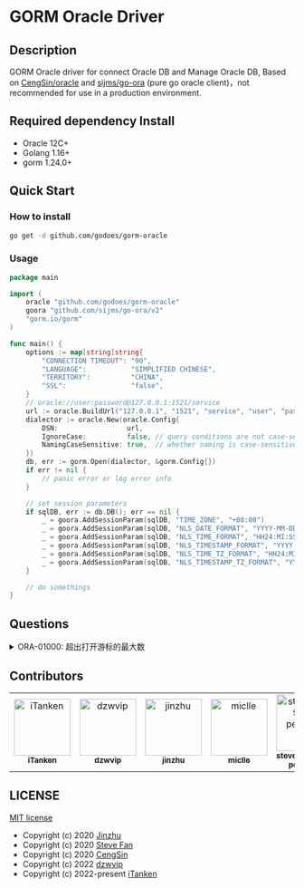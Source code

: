 # GORM Oracle Driver

## Description

GORM Oracle driver for connect Oracle DB and Manage Oracle DB, Based on [CengSin/oracle](https://github.com/CengSin/oracle)
and [sijms/go-ora](https://github.com/sijms/go-ora) (pure go oracle client)，not recommended for use in a production environment.

## Required dependency Install

- Oracle 12C+
- Golang 1.16+
- gorm 1.24.0+

## Quick Start

### How to install 

```bash
go get -d github.com/godoes/gorm-oracle
```

### Usage

```go
package main

import (
	oracle "github.com/godoes/gorm-oracle"
	goora "github.com/sijms/go-ora/v2"
	"gorm.io/gorm"
)

func main() {
	options := map[string]string{
		"CONNECTION TIMEOUT": "90",
		"LANGUAGE":           "SIMPLIFIED CHINESE",
		"TERRITORY":          "CHINA",
		"SSL":                "false",
	}
	// oracle://user:password@127.0.0.1:1521/service
	url := oracle.BuildUrl("127.0.0.1", "1521", "service", "user", "password", options)
	dialector := oracle.New(oracle.Config{
		DSN:                 url,
		IgnoreCase:          false, // query conditions are not case-sensitive
		NamingCaseSensitive: true,  // whether naming is case-sensitive
	})
	db, err := gorm.Open(dialector, &gorm.Config{})
	if err != nil {
		// panic error or log error info
	}

	// set session parameters
	if sqlDB, err := db.DB(); err == nil {
		_ = goora.AddSessionParam(sqlDB, "TIME_ZONE", "+08:00")                                     // ALTER SESSION SET TIME_ZONE = '+08:00';
		_ = goora.AddSessionParam(sqlDB, "NLS_DATE_FORMAT", "YYYY-MM-DD")                           // ALTER SESSION SET NLS_DATE_FORMAT = 'YYYY-MM-DD';
		_ = goora.AddSessionParam(sqlDB, "NLS_TIME_FORMAT", "HH24:MI:SSXFF")                        // ALTER SESSION SET NLS_TIME_FORMAT = 'HH24:MI:SS.FF3';
		_ = goora.AddSessionParam(sqlDB, "NLS_TIMESTAMP_FORMAT", "YYYY-MM-DD HH24:MI:SSXFF")        // ALTER SESSION SET NLS_TIMESTAMP_FORMAT = 'YYYY-MM-DD HH24:MI:SS.FF3';
		_ = goora.AddSessionParam(sqlDB, "NLS_TIME_TZ_FORMAT", "HH24:MI:SS.FF TZR")                 // ALTER SESSION SET NLS_TIME_TZ_FORMAT = 'HH24:MI:SS.FF3 TZR';
		_ = goora.AddSessionParam(sqlDB, "NLS_TIMESTAMP_TZ_FORMAT", "YYYY-MM-DD HH24:MI:SSXFF TZR") // ALTER SESSION SET NLS_TIMESTAMP_TZ_FORMAT = 'YYYY-MM-DD HH24:MI:SS.FF3 TZR';
	}

	// do somethings
}

```

## Questions

<details>
<summary>ORA-01000: 超出打开游标的最大数</summary>

> ORA-00604: 递归 SQL 级别 1 出现错误
> 
> ORA-01000: 超出打开游标的最大数

```shell
show parameter OPEN_CURSORS;
```

```sql
alter system set OPEN_CURSORS = 1000; -- or bigger
commit;
```

</details>

## Contributors

<!--suppress HtmlDeprecatedAttribute -->
<!-- readme: collaborators,dzwvip,jinzhu,miclle,stevefan1999-personal,zhangzetao,CengSin/- -start -->
<table>
<tr>
    <td align="center">
        <a href="https://github.com/iTanken">
            <img src="https://avatars.githubusercontent.com/u/23544702?v=4" width="100;" alt="iTanken"/>
            <br />
            <sub><b>iTanken</b></sub>
        </a>
    </td>
    <td align="center">
        <a href="https://github.com/dzwvip">
            <img src="https://avatars.githubusercontent.com/u/17947637?v=4" width="100;" alt="dzwvip"/>
            <br />
            <sub><b>dzwvip</b></sub>
        </a>
    </td>
    <td align="center">
        <a href="https://github.com/jinzhu">
            <img src="https://avatars.githubusercontent.com/u/6843?v=4" width="100;" alt="jinzhu"/>
            <br />
            <sub><b>jinzhu</b></sub>
        </a>
    </td>
    <td align="center">
        <a href="https://github.com/miclle">
            <img src="https://avatars.githubusercontent.com/u/186694?v=4" width="100;" alt="miclle"/>
            <br />
            <sub><b>miclle</b></sub>
        </a>
    </td>
    <td align="center">
        <a href="https://github.com/stevefan1999-personal">
            <img src="https://avatars.githubusercontent.com/u/29133953?v=4" width="100;" alt="stevefan1999-personal"/>
            <br />
            <sub><b>stevefan1999-personal</b></sub>
        </a>
    </td>
    <td align="center">
        <a href="https://github.com/zhangzetao">
            <img src="https://avatars.githubusercontent.com/u/15045771?v=4" width="100;" alt="zhangzetao"/>
            <br />
            <sub><b>zhangzetao</b></sub>
        </a>
    </td></tr>
</table>
<!-- readme: collaborators,dzwvip,jinzhu,miclle,stevefan1999-personal,zhangzetao,CengSin/- -end -->

## LICENSE

[MIT license](./LICENSE)

- Copyright (c) 2020 [Jinzhu](https://github.com/jinzhu)
- Copyright (c) 2020 [Steve Fan](https://github.com/stevefan1999-personal)
- Copyright (c) 2020 [CengSin](https://github.com/CengSin)
- Copyright (c) 2022 [dzwvip](https://github.com/dzwvip)
- Copyright (c) 2022-present [iTanken](https://github.com/iTanken)
